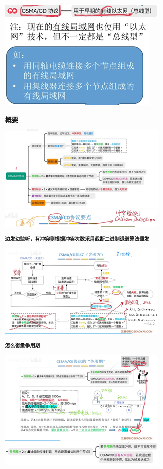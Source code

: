 


![输入图片说明](/imgs/2025-07-27/xEpdEHYtZENezuQU.png)
![输入图片说明](/imgs/2025-07-27/tlLrJdvotNdv9VIC.png)

## 概要
![输入图片说明](/imgs/2025-07-27/jiOvg68C89MuVlOP.png)
![输入图片说明](/imgs/2025-07-27/PkiBeOCgC8ERBsjl.png)

### 边发边监听，有冲突则根据冲突次数采用截断二进制退避算法重发
![输入图片说明](/imgs/2025-07-27/xrcLkesxCakJst8t.png)

### 怎么衡量争用期
![输入图片说明](/imgs/2025-07-31/5uOiEVCEQaKqHYrf.png)
![输入图片说明](/imgs/2025-07-31/4gGZJZG8HcmI18do.png)
<!--stackedit_data:
eyJoaXN0b3J5IjpbMTU5NDM0Mzg4NCw0NjI0Mjc3NDcsMTM5ND
A5MDUxMywtMTQwODI1ODk4OF19
-->
